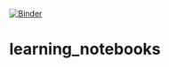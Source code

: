 [![Binder](https://mybinder.org/badge_logo.svg)](https://mybinder.org/v2/gh/Dileep-github/learning_notebooks/main)
# learning_notebooks
